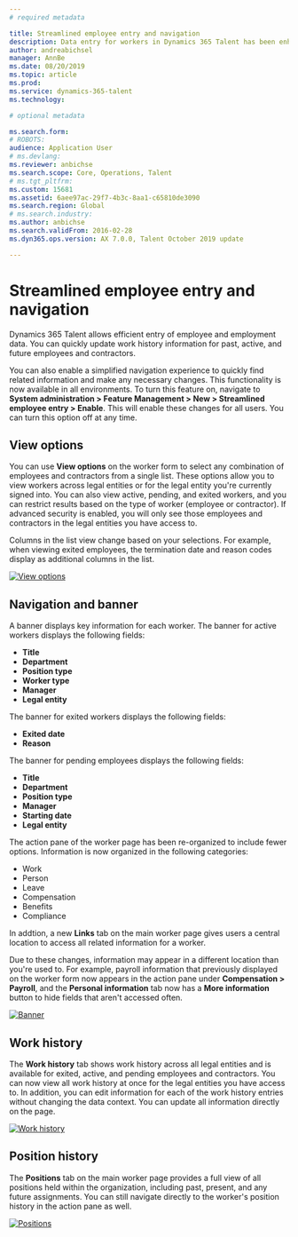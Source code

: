 ```yaml
---
# required metadata

title: Streamlined employee entry and navigation
description: Data entry for workers in Dynamics 365 Talent has been enhanced to allow quick entry for all employees, past, active or future. A simplified/consolidated navigation model has been updated to quickly find related information and view and make any necessary updates.
author: andreabichsel
manager: AnnBe
ms.date: 08/20/2019
ms.topic: article
ms.prod: 
ms.service: dynamics-365-talent
ms.technology: 

# optional metadata

ms.search.form: 
# ROBOTS: 
audience: Application User
# ms.devlang:   
ms.reviewer: anbichse
ms.search.scope: Core, Operations, Talent
# ms.tgt_pltfrm: 
ms.custom: 15681
ms.assetid: 6aee97ac-29f7-4b3c-8aa1-c65810de3090
ms.search.region: Global
# ms.search.industry: 
ms.author: anbichse
ms.search.validFrom: 2016-02-28
ms.dyn365.ops.version: AX 7.0.0, Talent October 2019 update

---
```


# Streamlined employee entry and navigation

Dynamics 365 Talent allows efficient entry of employee and employment data. You can quickly update work history information for past, active, and future employees and contractors.

You can also enable a simplified navigation experience to quickly find related information and make any necessary changes. This functionality is now available in all environments. To turn this feature on, navigate to **System administration > Feature Management > New > Streamlined employee entry > Enable**. This will enable these changes for all users. You can turn this option off at any time.

## View options

You can use **View options** on the worker form to select any combination of employees and contractors from a single list. These options allow you to view workers across legal entities or for the legal entity you're currently signed into. You can also view active, pending, and exited workers, and you can restrict results based on the type of worker (employee or contractor). If advanced security is enabled, you will only see those employees and contractors in the legal entities you have access to.

Columns in the list view change based on your selections. For example, when viewing exited employees, the termination date and reason codes display as additional columns in the list. 

[![View options](./media/Worker-view-option.png)](./media/worker-view-option.png)

## Navigation and banner

A banner displays key information for each worker. The banner for active workers displays the following fields:

- **Title**
- **Department**
- **Position type**
- **Worker type**
- **Manager**
- **Legal entity**

The banner for exited workers displays the following fields:

- **Exited date**
- **Reason**

The banner for pending employees displays the following fields:

- **Title**
- **Department**
- **Position type**
- **Manager**
- **Starting date**
- **Legal entity**

The action pane of the worker page has been re-organized to include fewer options. Information is now organized in the following categories: 

- Work
- Person
- Leave
- Compensation
- Benefits
- Compliance

In addtion, a new **Links** tab on the main worker page gives users a central location to access all related information for a worker.

Due to these changes, information may appear in a different location than you're used to. For example, payroll information that previously displayed on the worker form now appears in the action pane under **Compensation > Payroll**, and the **Personal information** tab now has a **More information** button to hide fields that aren't accessed often.

[![Banner](./media/Banner.png)](./media/Banner.png)

## Work history

The **Work history** tab shows work history across all legal entities and is available for exited, active, and pending employees and contractors. You can now view all work history at once for the legal entities you have access to. In addition, you can edit information for each of the work history entries without changing the data context. You can update all information directly on the page. 

[![Work history](./media/Worker-work-history.png)](./media/Worker-work-history.png)

## Position history

The **Positions** tab on the main worker page provides a full view of all positions held within the organization, including past, present, and any future assignments. You can still navigate directly to the worker's position history in the action pane as well.

[![Positions](./media/Worker-position-history.png)](./media/Worker-position-history.png)

